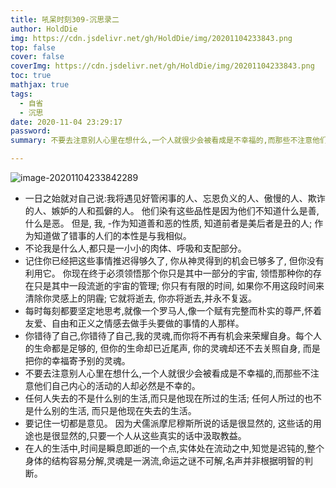 ```yaml
---
title: 吼呆时刻309-沉思录二
author: HoldDie
img: https://cdn.jsdelivr.net/gh/HoldDie/img/20201104233843.png
top: false
cover: false
coverImg: https://cdn.jsdelivr.net/gh/HoldDie/img/20201104233843.png
toc: true
mathjax: true
tags:
  - 自省
  - 沉思
date: 2020-11-04 23:29:17
password:
summary: 不要去注意别人心里在想什么,一个人就很少会被看成是不幸福的,而那些不注意他们自己内心的活动的人却必然是不幸的。

---
```


![image-20201104233842289](https://cdn.jsdelivr.net/gh/HoldDie/img/20201104233843.png)

- 一日之始就对自己说:我将遇见好管闲事的人、忘恩负义的人、傲慢的人、欺诈的人、嫉妒的人和孤僻的人。 他们染有这些品性是因为他们不知道什么是善, 什么是恶。 但是, 我, -作为知道善和恶的性质, 知道前者是美后者是丑的人; 作为知道做了错事的人们的本性是与我相似。
- 不论我是什么人,都只是一小小的肉体、呼吸和支配部分。
- 记住你已经把这些事情推迟得够久了, 你从神灵得到的机会已够多了, 但你没有利用它。
  你现在终于必须领悟那个你只是其中一部分的宇宙, 领悟那种你的存在只是其中一段流逝的宇宙的管理; 你只有有限的时间, 如果你不用这段时间来清除你灵感上的阴霾; 它就将逝去, 你亦将逝去,并永不复返。
- 每时每刻都要坚定地思考,就像一个罗马人,像一个赋有完整而朴实的尊严,怀着友爱、自由和正义之情感去做手头要做的事情的人那样。
- 你错待了自己,你错待了自己,我的灵魂,而你将不再有机会来荣耀自身。每个人的生命都是足够的, 但你的生命却已近尾声, 你的灵魂却还不去关照自身, 而是把你的幸福寄予别的灵魂。
- 不要去注意别人心里在想什么,一个人就很少会被看成是不幸福的,而那些不注意他们自己内心的活动的人却必然是不幸的。
- 任何人失去的不是什么别的生活,而只是他现在所过的生活; 任何人所过的也不是什么别的生活, 而只是他现在失去的生活。
- 要记住一切都是意见。 因为犬儒派摩尼穆斯所说的话是很显然的, 这些话的用途也是很显然的,只要一个人从这些真实的话中汲取教益。
- 在人的生活中,时间是瞬息即逝的一个点,实体处在流动之中,知觉是迟钝的,整个身体的结构容易分解,灵魂是一涡流,命运之谜不可解,名声并非根据明智的判断。